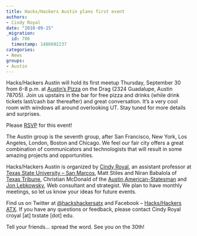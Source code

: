 ```yaml
---
title: Hacks/Hackers Austin plans first event
authors:
- Cindy Royal
date: "2010-09-15"
_migration:
  id: 786
  timestamp: 1486602237
categories:
- News
groups:
- Austin
---
```


Hacks/Hackers Austin will hold its first meetup Thursday, September 30 from 6-8 p.m. at [Austin&#8217;s Pizza][1] on the Drag (2324 Guadalupe, Austin 78705). Join us upstairs in the bar for free pizza and drinks (while drink tickets last/cash bar thereafter) and great conversation. It&#8217;s a very cool room with windows all around overlooking UT. Stay tuned for more details and surprises.

Please [RSVP][2] for this event!

The Austin group is the seventh group, after San Francisco, New York, Los Angeles, London, Boston and Chicago. We feel our fair city offers a great combination of communicators and technologists that will result in some amazing projects and opportunities.

Hacks/Hackers Austin is organized by [Cindy Royal][3], an assistant professor at [Texas State University &#8211; San Marcos][4], Matt Stiles and Niran Babalola of [Texas Tribune][5], Christian McDonald of the [Austin American-Statesman][6] and [Jon Lebkowsky][7], Web consultant and strategist. We plan to have monthly meetings, so let us know your ideas for future events.

Find us on Twitter at [@hackshackersatx][8] and Facebook &#8211; [Hacks/Hackers ATX][9]. If you have any questions or feedback, please contact Cindy Royal croyal [at] txstate [dot] edu.

Tell your friends&#8230; spread the word. See you on the 30th!

 [1]: http://www.austinspizza.com/locations.php
 [2]: http://meetup.com/u/21Mr
 [3]: http://cindyroyal.com/
 [4]: http://txstate.edu/
 [5]: http://texastribune.org/
 [6]: http://statesman.com/
 [7]: http://weblogsky.com/
 [8]: http://twitter.com/hackshackersatx
 [9]: http://www.facebook.com/#%21/pages/HacksHackers-ATX/144062202296894?ref=ts
